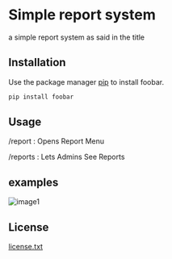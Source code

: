 # Simple report system

a simple report system as said in the title

## Installation

Use the package manager [pip](https://pip.pypa.io/en/stable/) to install foobar.

```bash
pip install foobar
```

## Usage

/report : Opens Report Menu

/reports : Lets Admins See Reports

## examples

![image1](https://cdn.discordapp.com/attachments/803193869764263976/1072084079924740127/image.png)

## License

[license.txt](https://choosealicense.com/licenses/mit/)
